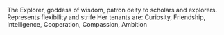 The Explorer, goddess of wisdom, patron deity to scholars and explorers.
Represents flexibility and strife
Her tenants are: Curiosity, Friendship, Intelligence, Cooperation, Compassion, Ambition

